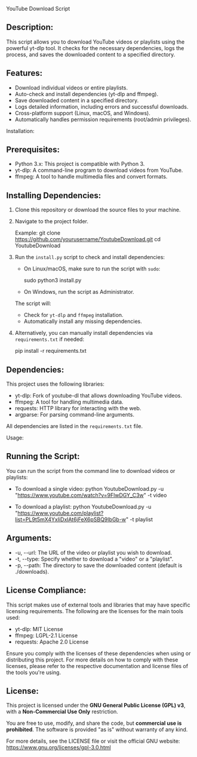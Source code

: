 YouTube Download Script

Description:
---------------
This script allows you to download YouTube videos or playlists using the powerful yt-dlp tool. It checks for the necessary dependencies, logs the process, and saves the downloaded content to a specified directory.

Features:
----------
- Download individual videos or entire playlists.
- Auto-check and install dependencies (yt-dlp and ffmpeg).
- Save downloaded content in a specified directory.
- Logs detailed information, including errors and successful downloads.
- Cross-platform support (Linux, macOS, and Windows).
- Automatically handles permission requirements (root/admin privileges).

Installation:

Prerequisites:
---------------
- Python 3.x: This project is compatible with Python 3.
- yt-dlp: A command-line program to download videos from YouTube.
- ffmpeg: A tool to handle multimedia files and convert formats.

Installing Dependencies:
------------------------
1. Clone this repository or download the source files to your machine.
2. Navigate to the project folder.

   Example:
   git clone https://github.com/yourusername/YoutubeDownload.git
   cd YoutubeDownload

3. Run the `install.py` script to check and install dependencies:

   - On Linux/macOS, make sure to run the script with `sudo`:

     sudo python3 install.py

   - On Windows, run the script as Administrator.

   The script will:
   - Check for `yt-dlp` and `ffmpeg` installation.
   - Automatically install any missing dependencies.

4. Alternatively, you can manually install dependencies via `requirements.txt` if needed:

   pip install -r requirements.txt

Dependencies:
-------------
This project uses the following libraries:

- yt-dlp: Fork of youtube-dl that allows downloading YouTube videos.
- ffmpeg: A tool for handling multimedia data.
- requests: HTTP library for interacting with the web.
- argparse: For parsing command-line arguments.

All dependencies are listed in the `requirements.txt` file.

Usage:

Running the Script:
-------------------
You can run the script from the command line to download videos or playlists:

- To download a single video:
  python YoutubeDownload.py -u "https://www.youtube.com/watch?v=9FlwDGY_C3w" -t video

- To download a playlist:
  python YoutubeDownload.py -u "https://www.youtube.com/playlist?list=PL9t5mX4YxIiDxlAt6jFeX6pSBQ9IbGb-w" -t playlist

Arguments:
-----------
- -u, --url: The URL of the video or playlist you wish to download.
- -t, --type: Specify whether to download a "video" or a "playlist".
- -p, --path: The directory to save the downloaded content (default is ./downloads).

License Compliance:
-------------------
This script makes use of external tools and libraries that may have specific licensing requirements. The following are the licenses for the main tools used:

- yt-dlp: MIT License
- ffmpeg: LGPL-2.1 License
- requests: Apache 2.0 License

Ensure you comply with the licenses of these dependencies when using or distributing this project. For more details on how to comply with these licenses, please refer to the respective documentation and license files of the tools you're using.

License:
--------
This project is licensed under the **GNU General Public License (GPL) v3**, with a **Non-Commercial Use Only** restriction.

You are free to use, modify, and share the code, but **commercial use is prohibited**. The software is provided "as is" without warranty of any kind.

For more details, see the LICENSE file or visit the official GNU website:
https://www.gnu.org/licenses/gpl-3.0.html
